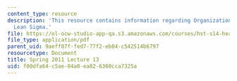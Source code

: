 ```yaml
---
content_type: resource
description: 'This resource contains information regarding Organizational Change:
  Lean Sigma.'
file: https://ol-ocw-studio-app-qa.s3.amazonaws.com/courses/hst-s14-health-information-systems-to-improve-quality-of-care-in-resource-poor-settings-spring-2012/f00dfa64c5ae04a0ea826360cca7325a_MITHST_S14S12_lec18_1113.pdf
file_type: application/pdf
parent_uid: 9aeff07f-fed7-77f2-eb04-c542514b6797
resourcetype: Document
title: Spring 2011 Lecture 13
uid: f00dfa64-c5ae-04a0-ea82-6360cca7325a
---
```

